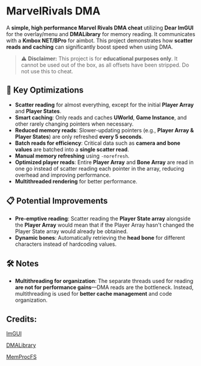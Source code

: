# MarvelRivals DMA

A **simple, high performance Marvel Rivals DMA cheat** utilizing **Dear ImGUI** for the overlay/menu and **DMALibrary** for memory reading. It communicates with a **Kmbox NET/BPro** for aimbot. This project demonstrates how **scatter reads and caching** can significantly boost speed when using DMA.

> ⚠ **Disclaimer:** This project is for **educational purposes only**. It cannot be used out of the box, as all offsets have been stripped. Do not use this to cheat.

## 🚀 Key Optimizations

- **Scatter reading** for almost everything, except for the initial **Player Array** and **Player States**.
- **Smart caching**: Only reads and caches **UWorld**, **Game Instance**, and other rarely changing pointers when necessary.
- **Reduced memory reads**: Slower-updating pointers (e.g., **Player Array & Player States**) are only refreshed **every 5 seconds**.
- **Batch reads for efficiency**: Critical data such as **camera and bone values** are batched into a **single scatter read**.
- **Manual memory refreshing** using `-norefresh`.
- **Optimized player reads**: Entire **Player Array** and **Bone Array** are read in one go instead of scatter reading each pointer in the array, reducing overhead and improving performance.
- **Multithreaded rendering** for better performance.

## 📋 Potential Improvements

- **Pre-emptive reading**: Scatter reading the **Player State array** alongside the **Player Array** would mean that if the Player Array hasn't changed the Player State array would already be obtained.
- **Dynamic bones**: Automatically retrieving the **head bone** for different characters instead of hardcoding values.

## 🛠️ Notes

- **Multithreading for organization**: The separate threads used for reading **are not for performance gains**—DMA reads are the bottleneck. Instead, multithreading is used for **better cache management** and code organization.

## Credits:

[ImGUI](https://github.com/ocornut/imgui)

[DMALibrary](https://github.com/Metick/DMALibrary)

[MemProcFS](https://github.com/ufrisk/MemProcFS)
